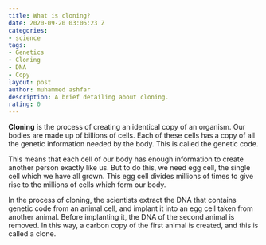 ```yaml
---
title: What is cloning?
date: 2020-09-20 03:06:23 Z
categories:
- science
tags:
- Genetics
- Cloning
- DNA
- Copy
layout: post
author: muhammed ashfar
description: A brief detailing about cloning.
rating: 0
---
```


**Cloning** is the process of creating an identical copy of an organism. Our bodies are made up of billions of cells. Each of these cells has a copy of all the genetic information needed by the body. This is called the genetic code.

This means that each cell of our body has enough information to create another person exactly like us. But to do this, we need egg cell, the single cell which we have all grown. This egg cell divides millions of times to give rise to the millions of cells which form our body.

In the process of cloning, the scientists extract the DNA that contains genetic code from an animal cell, and implant it into an egg cell taken from another animal. Before implanting it, the DNA of the second animal is removed. In this way, a carbon copy of the first animal is created, and this is called a clone.
